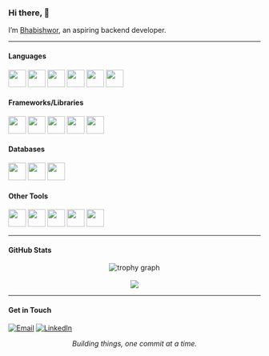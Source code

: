 ### Hi there, 👋
I’m [Bhabishwor](https://bhabishworgrg.github.io/), an aspiring backend developer.

---

<div>
    <div>
        <h4>Languages</h4>
        <img height="35" src="https://raw.githubusercontent.com/marwin1991/profile-technology-icons/refs/heads/main/icons/c%23.png"/>
        <img height="35" src="https://raw.githubusercontent.com/marwin1991/profile-technology-icons/refs/heads/main/icons/java.png"/>
        <img height="35" src="https://raw.githubusercontent.com/marwin1991/profile-technology-icons/refs/heads/main/icons/python.png"/>
        <img height="35" src="https://raw.githubusercontent.com/marwin1991/profile-technology-icons/refs/heads/main/icons/javascript.png"/>
        <img height="35" src="https://raw.githubusercontent.com/marwin1991/profile-technology-icons/refs/heads/main/icons/typescript.png"/>
        <img height="35" src="https://raw.githubusercontent.com/marwin1991/profile-technology-icons/refs/heads/main/icons/c.png"/>
    </div>
    <div>
        <h4>Frameworks/Libraries</h4>
        <img height="35" src="https://raw.githubusercontent.com/marwin1991/profile-technology-icons/refs/heads/main/icons/_net_core.png"/>
        <img height="35" src="https://raw.githubusercontent.com/marwin1991/profile-technology-icons/refs/heads/main/icons/odoo.png"/>
        <img height="35" src="https://raw.githubusercontent.com/marwin1991/profile-technology-icons/refs/heads/main/icons/react.png"/>
        <img height="35" src="https://raw.githubusercontent.com/marwin1991/profile-technology-icons/refs/heads/main/icons/bootstrap.png"/>
        <img height="35" src="https://raw.githubusercontent.com/marwin1991/profile-technology-icons/refs/heads/main/icons/tailwind_css.png"/>
    </div>
    <div>
        <h4>Databases</h4>
        <img height="35" src="https://raw.githubusercontent.com/marwin1991/profile-technology-icons/refs/heads/main/icons/postgresql.png"/>
        <img height="35" src="https://raw.githubusercontent.com/marwin1991/profile-technology-icons/refs/heads/main/icons/sqlite.png"/>
        <img height="35" src="https://raw.githubusercontent.com/marwin1991/profile-technology-icons/refs/heads/main/icons/oracle.png"/>
    </div>
    <div>
        <h4>Other Tools</h4>
        <img height="35" src="https://raw.githubusercontent.com/marwin1991/profile-technology-icons/refs/heads/main/icons/git.png"/>
        <img height="35" src="https://raw.githubusercontent.com/marwin1991/profile-technology-icons/refs/heads/main/icons/linux.png"/>
        <img height="35" src="https://raw.githubusercontent.com/marwin1991/profile-technology-icons/refs/heads/main/icons/docker.png"/>
        <img height="35" src="https://raw.githubusercontent.com/marwin1991/profile-technology-icons/refs/heads/main/icons/godot.png"/>
        <img height="35" src="https://raw.githubusercontent.com/marwin1991/profile-technology-icons/refs/heads/main/icons/android_studio.png"/>
    </div>
</div>

---

#### GitHub Stats
<div align="center">
    <img src="https://github-profile-trophy.vercel.app?username=Bhabishworgrg&theme=juicyfresh&margin-w=15&column=-1" alt="trophy graph"/>
</div>

<br>

<div align="center">
    <img src="https://github-readme-stats.vercel.app/api?username=Bhabishworgrg&show_icons=true&theme=radical&rank_icon=github&include_all_commits=true"/>
</div>

---

#### Get in Touch
[<img src="https://img.shields.io/badge/email-white?&style=for-the-badge&logo=gmail" alt="Email"/>](mailto:bhabishworgrg@gmail.com)
[<img src="https://img.shields.io/badge/linkedin-blue?&style=for-the-badge" alt="LinkedIn"/>](https://www.linkedin.com/in/bhabishwor-gurung/)

<p align="center">
    <em>Building things, one commit at a time.</em>
</p>
